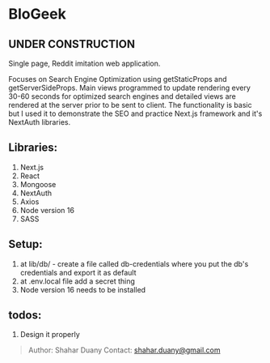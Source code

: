 # BloGeek

## UNDER CONSTRUCTION

Single page, Reddit imitation web application.

Focuses on Search Engine Optimization using getStaticProps and getServerSideProps.
Main views programmed to update rendering every 30-60 seconds for optimized search engines and detailed views are rendered at the server prior to be sent to client.
The functionality is basic but I used it to demonstrate the SEO and practice Next.js framework and it's NextAuth libraries.

## Libraries:
1. Next.js
2. React
3. Mongoose
4. NextAuth
5. Axios
6. Node version 16
7. SASS

## Setup:
1. at lib/db/ - create a file called db-credentials where you put the db's credentials and export it as default
2. at .env.local file add a secret thing
3. Node version 16 needs to be installed

## todos:
1. Design it properly

> Author: Shahar Duany 
> Contact: shahar.duany@gmail.com